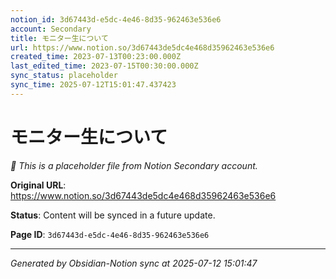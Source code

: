 ```yaml
---
notion_id: 3d67443d-e5dc-4e46-8d35-962463e536e6
account: Secondary
title: モニター生について
url: https://www.notion.so/3d67443de5dc4e468d35962463e536e6
created_time: 2023-07-13T00:23:00.000Z
last_edited_time: 2023-07-15T00:30:00.000Z
sync_status: placeholder
sync_time: 2025-07-12T15:01:47.437423
---
```


# モニター生について

*🔄 This is a placeholder file from Notion Secondary account.*

**Original URL**: https://www.notion.so/3d67443de5dc4e468d35962463e536e6

**Status**: Content will be synced in a future update.

**Page ID**: `3d67443d-e5dc-4e46-8d35-962463e536e6`

---

*Generated by Obsidian-Notion sync at 2025-07-12 15:01:47*
